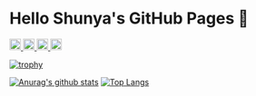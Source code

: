 # Hello Shunya's GitHub Pages 👋

<a href="http://twitter.com/_Shun8931">
    <img height="20" src="https://img.shields.io/twitter/follow/_Shun8931?label=Twitter&logo=twitter&style=flat" />
  </a>
  <a href="https://github.com/Shunya078">
    <img height="20" src="https://img.shields.io/github/followers/Shunya078?label=follow&logo=github&style=flat" />
</a>
<a href="http://qiita.com/Shunya078">
    <img height="20" src="https://qiita-badge.apiapi.app/s/Shunya078/posts.svg" />
</a>
  <a>
    <img height="20" src="https://qiita-badge.apiapi.app/s/Shunya078/contributions.svg" />
  </a>

[![trophy](https://github-profile-trophy.vercel.app/?username=Shunya078&theme=onedark)](https://github.com/ryo-ma/github-profile-trophy)

[![Anurag's github stats](https://github-readme-stats.vercel.app/api?username=Shunya078&count_private=true&show_icons=true&theme=cobalt)](https://github.com/anuraghazra/github-readme-stats)
[![Top Langs](https://github-readme-stats.vercel.app/api/top-langs/?username=Shunya078&layout=compact&card_width=300&count_private=true&theme=cobalt&hide=asp,c%23&langs_count=8)](https://github.com/anuraghazra/github-readme-stats)

<!-- Empty is %20, # is %23 -->

<!--
**Shunya078/Shunya078** is a ✨ _special_ ✨ repository because its `README.md` (this file) appears on your GitHub profile.

Here are some ideas to get you started:

- 🔭 I’m currently working on ...
- 🌱 I’m currently learning ...
- 👯 I’m looking to collaborate on ...
- 🤔 I’m looking for help with ...
- 💬 Ask me about ...
- 📫 How to reach me: ...
- 😄 Pronouns: ...
- ⚡ Fun fact: ...
-->
